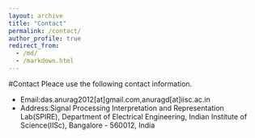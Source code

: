 ```yaml
---
layout: archive
title: "Contact"
permalink: /contact/
author_profile: true
redirect_from:
  - /md/
  - /markdown.html
---
```



#Contact
Pleace use the following contact information.

- Email:das.anurag2012[at]gmail.com,anuragd[at]iisc.ac.in
- Address:Signal Processing Interpretation and Representation Lab(SPIRE), 
          Department of Electrical Engineering,
          Indian Institute of Science(IISc), 
          Bangalore - 560012, India 
